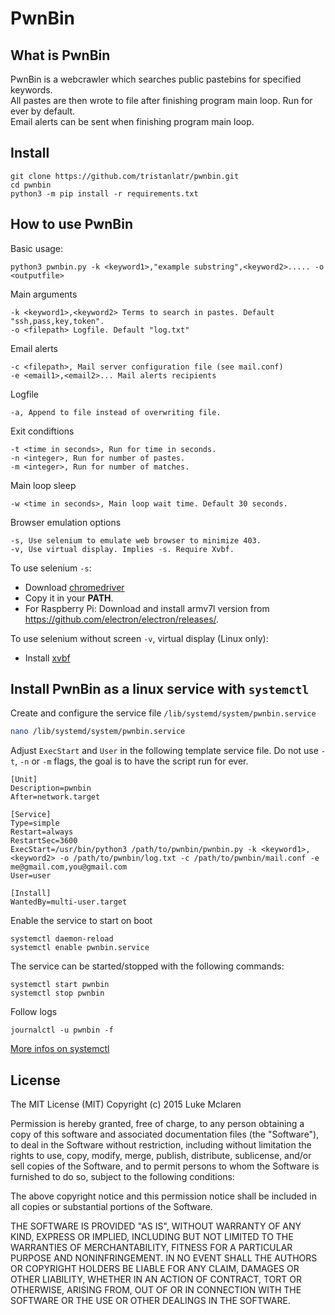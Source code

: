 # PwnBin


## What is PwnBin
PwnBin is a webcrawler which searches public pastebins for specified keywords.  
All pastes are then wrote to file after finishing program main loop. Run for ever by default.  
Email alerts can be sent when finishing program main loop.  

## Install

    git clone https://github.com/tristanlatr/pwnbin.git
    cd pwnbin
    python3 -m pip install -r requirements.txt


## How to use PwnBin
  
  Basic usage:
  
    python3 pwnbin.py -k <keyword1>,"example substring",<keyword2>..... -o <outputfile>
  
  Main arguments

    -k <keyword1>,<keyword2> Terms to search in pastes. Default "ssh,pass,key,token".
    -o <filepath> Logfile. Default "log.txt"
  
  Email alerts

    -c <filepath>, Mail server configuration file (see mail.conf)
    -e <email1>,<email2>... Mail alerts recipients

  Logfile

  	-a, Append to file instead of overwriting file.
  
  Exit condiftions

  	-t <time in seconds>, Run for time in seconds.
  	-n <integer>, Run for number of pastes.
  	-m <integer>, Run for number of matches.

  Main loop sleep

    -w <time in seconds>, Main loop wait time. Default 30 seconds.
  

    
  Browser emulation options

    -s, Use selenium to emulate web browser to minimize 403.
    -v, Use virtual display. Implies -s. Require Xvbf.

To use selenium `-s`:  
- Download [chromedriver](https://sites.google.com/a/chromium.org/chromedriver/)
- Copy it in your **PATH**.  
- For Raspberry Pi: Download and install armv7l version from https://github.com/electron/electron/releases/.  

To use selenium without screen `-v`, virtual display (Linux only):  
- Install [xvbf](https://howtoinstall.co/en/ubuntu/xenial/xvfb)

## Install PwnBin as a linux service with `systemctl`

Create and configure the service file `/lib/systemd/system/pwnbin.service`
```bash
nano /lib/systemd/system/pwnbin.service
```
Adjust `ExecStart` and `User` in the following template service file. 
Do not use `-t`, `-n` or `-m` flags, the goal is to have the script run for ever.  

```
[Unit]
Description=pwnbin
After=network.target

[Service]
Type=simple
Restart=always
RestartSec=3600
ExecStart=/usr/bin/python3 /path/to/pwnbin/pwnbin.py -k <keyword1>,<keyword2> -o /path/to/pwnbin/log.txt -c /path/to/pwnbin/mail.conf -e me@gmail.com,you@gmail.com
User=user

[Install]
WantedBy=multi-user.target
```

Enable the service to start on boot
```
systemctl daemon-reload
systemctl enable pwnbin.service
```

The service can be started/stopped with the following commands:
```
systemctl start pwnbin
systemctl stop pwnbin
```  

Follow logs
```
journalctl -u pwnbin -f
```
[More infos on systemctl](https://access.redhat.com/documentation/en-us/red_hat_enterprise_linux/7/html/system_administrators_guide/sect-managing_services_with_systemd-unit_files) 


## License

The MIT License (MIT)						 Copyright (c) 2015 Luke Mclaren

Permission is hereby granted, free of charge, to any person obtaining a copy
of this software and associated documentation files (the "Software"), to deal
in the Software without restriction, including without limitation the rights
to use, copy, modify, merge, publish, distribute, sublicense, and/or sell
copies of the Software, and to permit persons to whom the Software is
furnished to do so, subject to the following conditions:

The above copyright notice and this permission notice shall be included in all
copies or substantial portions of the Software.

THE SOFTWARE IS PROVIDED "AS IS", WITHOUT WARRANTY OF ANY KIND, EXPRESS OR
IMPLIED, INCLUDING BUT NOT LIMITED TO THE WARRANTIES OF MERCHANTABILITY,
FITNESS FOR A PARTICULAR PURPOSE AND NONINFRINGEMENT. IN NO EVENT SHALL THE
AUTHORS OR COPYRIGHT HOLDERS BE LIABLE FOR ANY CLAIM, DAMAGES OR OTHER
LIABILITY, WHETHER IN AN ACTION OF CONTRACT, TORT OR OTHERWISE, ARISING FROM,
OUT OF OR IN CONNECTION WITH THE SOFTWARE OR THE USE OR OTHER DEALINGS IN THE
SOFTWARE.
